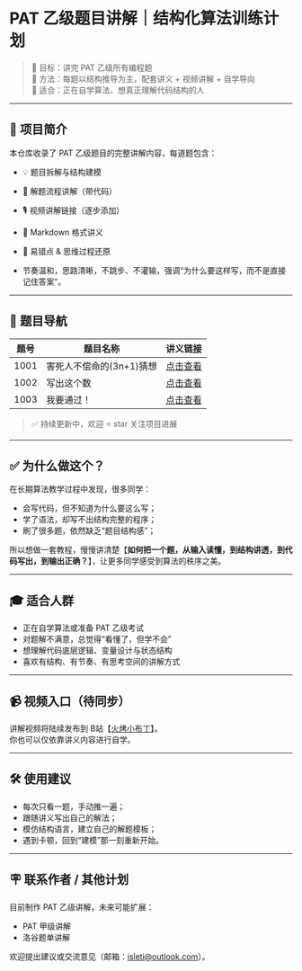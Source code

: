 # PAT 乙级题目讲解｜结构化算法训练计划

> 📍 目标：讲完 PAT 乙级所有编程题  
> 🧠 方法：每题以结构推导为主，配套讲义 + 视频讲解 + 自学导向  
> 🎯 适合：正在自学算法、想真正理解代码结构的人

---

## 🧭 项目简介

本仓库收录了 PAT 乙级题目的完整讲解内容，每道题包含：

- 💡 题目拆解与结构建模
- 🧩 解题流程讲解（带代码）
- 🎙 视频讲解链接（逐步添加）
- 🧾 Markdown 格式讲义
- 🧪 易错点 & 思维过程还原

- 节奏温和，思路清晰，不跳步、不灌输，强调“为什么要这样写，而不是直接记住答案”。
---

## 🧾 题目导航

| 题号 | 题目名称 | 讲义链接 |
|------|-----------|-----------|
| 1001 | 害死人不偿命的(3n+1)猜想 | [点击查看](./PAT-B-1001-害死人不偿命的(3n+1)猜想.md) |
| 1002 | 写出这个数 | [点击查看](./PAT-B-1002-写出这个数.md) |
| 1003 | 我要通过！ | [点击查看](./PAT-B-1003-我要通过！.md) |

> ✅ 持续更新中，欢迎 ⭐ star 关注项目进展

---

## ✅ 为什么做这个？

在长期算法教学过程中发现，很多同学：

- 会写代码，但不知道为什么要这么写；
- 学了语法，却写不出结构完整的程序；
- 刷了很多题，依然缺乏“题目结构感”；

所以想做一套教程，慢慢讲清楚【**如何把一个题，从输入读懂，到结构讲透，到代码写出，到输出正确？**】，让更多同学感受到算法的秩序之美。
> 

---

## 🎓 适合人群

- 正在自学算法或准备 PAT 乙级考试
- 对题解不满意，总觉得“看懂了，但学不会”
- 想理解代码底层逻辑、变量设计与状态结构
- 喜欢有结构、有节奏、有思考空间的讲解方式

---


## 📹 视频入口（待同步）

讲解视频将陆续发布到 B站【[火烤小布丁](https://www.bilibili.com/video/BV1edgDzVESR)】。  
你也可以仅依靠讲义内容进行自学。

---

## 🛠 使用建议

- 每次只看一题，手动推一遍；
- 跟随讲义写出自己的解法；
- 模仿结构语言，建立自己的解题模板；
- 遇到卡顿，回到“建模”那一刻重新开始。

---

## 🪧 联系作者 / 其他计划

目前制作 PAT 乙级讲解，未来可能扩展： 
- PAT 甲级讲解
- 洛谷题单讲解 

欢迎提出建议或交流意见（邮箱：isleti@outlook.com）。



